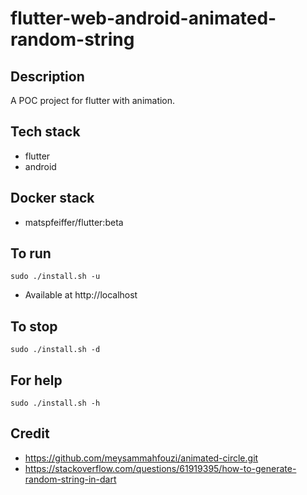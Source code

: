 # flutter-web-android-animated-random-string

## Description
A POC project for flutter with animation.

## Tech stack
- flutter
- android

## Docker stack
- matspfeiffer/flutter:beta

## To run
`sudo ./install.sh -u`
- Available at http://localhost

## To stop
`sudo ./install.sh -d`

## For help
`sudo ./install.sh -h`

## Credit
- https://github.com/meysammahfouzi/animated-circle.git
- https://stackoverflow.com/questions/61919395/how-to-generate-random-string-in-dart
